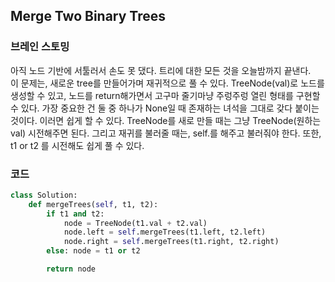 ## Merge Two Binary Trees


### 브레인 스토밍

아직 노드 기반에 서툴러서 손도 못 댔다. 트리에 대한 모든 것을 오늘밤까지 끝낸다.  
이 문제는, 새로운 tree를 만들어가며 재귀적으로 풀 수 있다. TreeNode(val)로 노드를 생성할 수 있고, 노드를 return해가면서 고구마 줄기마냥 주렁주렁 열린 형태를 구현할 수 있다. 가장 중요한 건 둘 중 하나가 None일 때 존재하는 녀석을 그대로 갖다 붙이는 것이다. 이러면 쉽게 할 수 있다. TreeNode를 새로 만들 때는 그냥 TreeNode(원하는 val) 시전해주면 된다. 그리고 재귀를 불러줄 때는, self.를 해주고 불러줘야 한다. 또한, t1 or t2 를 시전해도 쉽게 풀 수 있다.


### 코드

```python
class Solution:
    def mergeTrees(self, t1, t2):
        if t1 and t2:
            node = TreeNode(t1.val + t2.val)
            node.left = self.mergeTrees(t1.left, t2.left)
            node.right = self.mergeTrees(t1.right, t2.right)
        else: node = t1 or t2

        return node
```
